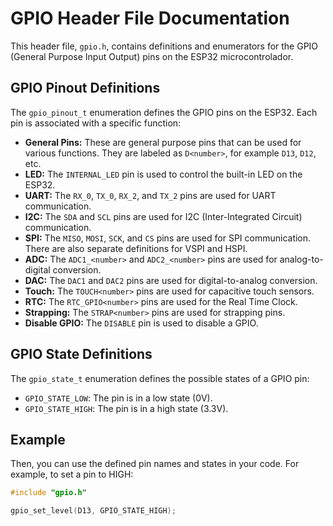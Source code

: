 # GPIO Header File Documentation

This header file, `gpio.h`, contains definitions and enumerators for the GPIO (General Purpose Input Output) pins on the ESP32 microcontrolador.

## GPIO Pinout Definitions

The `gpio_pinout_t` enumeration defines the GPIO pins on the ESP32. Each pin is associated with a specific function:

- **General Pins:** These are general purpose pins that can be used for various functions. They are labeled as `D<number>`, for example `D13`, `D12`, etc.
- **LED:** The `INTERNAL_LED` pin is used to control the built-in LED on the ESP32.
- **UART:** The `RX_0`, `TX_0`, `RX_2`, and `TX_2` pins are used for UART communication.
- **I2C:** The `SDA` and `SCL` pins are used for I2C (Inter-Integrated Circuit) communication.
- **SPI:** The `MISO`, `MOSI`, `SCK`, and `CS` pins are used for SPI communication. There are also separate definitions for VSPI and HSPI.
- **ADC:** The `ADC1_<number>` and `ADC2_<number>` pins are used for analog-to-digital conversion.
- **DAC:** The `DAC1` and `DAC2` pins are used for digital-to-analog conversion.
- **Touch:** The `TOUCH<number>` pins are used for capacitive touch sensors.
- **RTC:** The `RTC_GPIO<number>` pins are used for the Real Time Clock.
- **Strapping:** The `STRAP<number>` pins are used for strapping pins.
- **Disable GPIO:** The `DISABLE` pin is used to disable a GPIO.

## GPIO State Definitions

The `gpio_state_t` enumeration defines the possible states of a GPIO pin:

- `GPIO_STATE_LOW`: The pin is in a low state (0V).
- `GPIO_STATE_HIGH`: The pin is in a high state (3.3V).

## Example

Then, you can use the defined pin names and states in your code. For example, to set a pin to HIGH:
```c
#include "gpio.h"

gpio_set_level(D13, GPIO_STATE_HIGH);
```